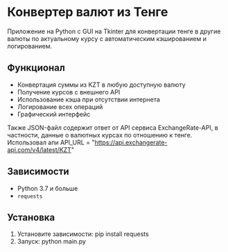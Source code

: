# Конвертер валют из Тенге

Приложение на Python с GUI на Tkinter для конвертации тенге
в другие валюты по актуальному курсу с автоматическим 
кэшированием и логированием.

## Функционал

- Конвертация суммы из KZT в любую доступную валюту
- Получение курсов с внешнего API
- Использование кэша при отсутствии интернета
- Логирование всех операций
- Графический интерфейс


Также JSON-файл содержит ответ от API сервиса ExchangeRate-API, 
в частности, данные о валютных курсах по отношению к тенге.
Использовал апи API_URL = "https://api.exchangerate-api.com/v4/latest/KZT"

## Зависимости

- Python 3.7 и больше
- `requests`

## Установка

1. Установите зависимости:
   pip install requests
2. Запуск:
   python main.py
